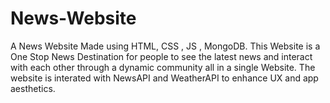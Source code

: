 # News-Website
A News Website Made using HTML, CSS ,  JS , MongoDB. This Website is a One Stop News Destination for people to see the latest news and interact with each other through a dynamic community all in a single Website.
The website is interated with NewsAPI and WeatherAPI to enhance UX and app aesthetics.

